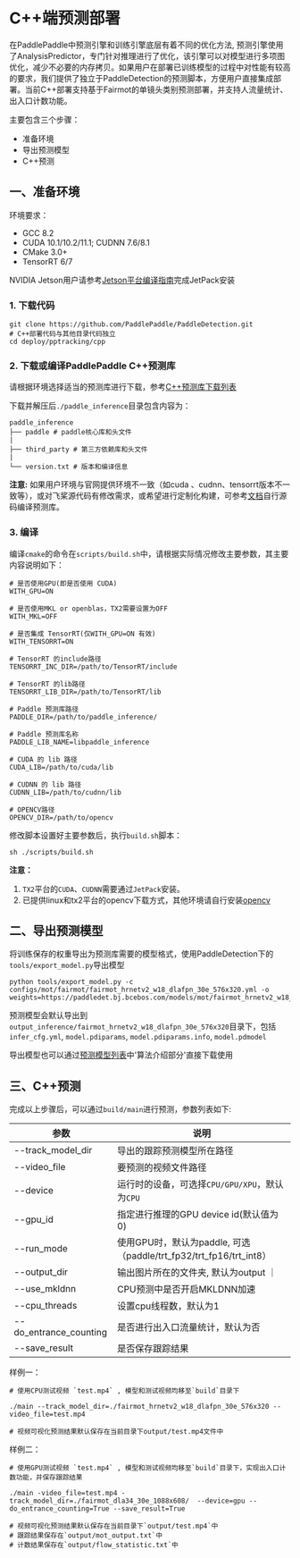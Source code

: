 # C++端预测部署

在PaddlePaddle中预测引擎和训练引擎底层有着不同的优化方法, 预测引擎使用了AnalysisPredictor，专门针对推理进行了优化，该引擎可以对模型进行多项图优化，减少不必要的内存拷贝。如果用户在部署已训练模型的过程中对性能有较高的要求，我们提供了独立于PaddleDetection的预测脚本，方便用户直接集成部署。当前C++部署支持基于Fairmot的单镜头类别预测部署，并支持人流量统计、出入口计数功能。

主要包含三个步骤：
- 准备环境
- 导出预测模型
- C++预测

## 一、准备环境

环境要求：

- GCC 8.2
- CUDA 10.1/10.2/11.1; CUDNN 7.6/8.1
- CMake 3.0+
- TensorRT 6/7

NVIDIA Jetson用户请参考[Jetson平台编译指南](../../cpp/docs/Jetson_build.md#jetson环境搭建)完成JetPack安装

### 1. 下载代码

```
git clone https://github.com/PaddlePaddle/PaddleDetection.git
# C++部署代码与其他目录代码独立
cd deploy/pptracking/cpp
```

### 2. 下载或编译PaddlePaddle C++预测库

请根据环境选择适当的预测库进行下载，参考[C++预测库下载列表](https://paddleinference.paddlepaddle.org.cn/user_guides/download_lib.html)

下载并解压后`./paddle_inference`目录包含内容为：

```
paddle_inference
├── paddle # paddle核心库和头文件
|
├── third_party # 第三方依赖库和头文件
|
└── version.txt # 版本和编译信息
```

**注意:** 如果用户环境与官网提供环境不一致（如cuda 、cudnn、tensorrt版本不一致等），或对飞桨源代码有修改需求，或希望进行定制化构建，可参考[文档](https://paddleinference.paddlepaddle.org.cn/user_guides/source_compile.html)自行源码编译预测库。

### 3. 编译

编译`cmake`的命令在`scripts/build.sh`中，请根据实际情况修改主要参数，其主要内容说明如下：

```
# 是否使用GPU(即是否使用 CUDA)
WITH_GPU=ON

# 是否使用MKL or openblas，TX2需要设置为OFF
WITH_MKL=OFF

# 是否集成 TensorRT(仅WITH_GPU=ON 有效)
WITH_TENSORRT=ON

# TensorRT 的include路径
TENSORRT_INC_DIR=/path/to/TensorRT/include

# TensorRT 的lib路径
TENSORRT_LIB_DIR=/path/to/TensorRT/lib

# Paddle 预测库路径
PADDLE_DIR=/path/to/paddle_inference/

# Paddle 预测库名称
PADDLE_LIB_NAME=libpaddle_inference

# CUDA 的 lib 路径
CUDA_LIB=/path/to/cuda/lib

# CUDNN 的 lib 路径
CUDNN_LIB=/path/to/cudnn/lib

# OPENCV路径
OPENCV_DIR=/path/to/opencv
```

修改脚本设置好主要参数后，执行```build.sh```脚本：

```
sh ./scripts/build.sh
```

**注意：**

1. `TX2`平台的`CUDA`、`CUDNN`需要通过`JetPack`安装。
2. 已提供linux和tx2平台的opencv下载方式，其他环境请自行安装[opencv](https://opencv.org/)

## 二、导出预测模型

将训练保存的权重导出为预测库需要的模型格式，使用PaddleDetection下的```tools/export_model.py```导出模型

```
python tools/export_model.py -c configs/mot/fairmot/fairmot_hrnetv2_w18_dlafpn_30e_576x320.yml -o weights=https://paddledet.bj.bcebos.com/models/mot/fairmot_hrnetv2_w18_dlafpn_30e_576x320.pdparams
```

预测模型会默认导出到```output_inference/fairmot_hrnetv2_w18_dlafpn_30e_576x320```目录下，包括```infer_cfg.yml```, ```model.pdiparams```, ```model.pdiparams.info```, ```model.pdmodel```

导出模型也可以通过[预测模型列表](../README.md)中'算法介绍部分'直接下载使用

## 三、C++预测

完成以上步骤后，可以通过```build/main```进行预测，参数列表如下:

|  参数   | 说明  |
|  ----  | ----  |
| --track_model_dir  | 导出的跟踪预测模型所在路径 |
| --video_file  | 要预测的视频文件路径 |
| --device  | 运行时的设备，可选择`CPU/GPU/XPU`，默认为`CPU`|
| --gpu_id  |  指定进行推理的GPU device id(默认值为0)|
| --run_mode | 使用GPU时，默认为paddle, 可选（paddle/trt_fp32/trt_fp16/trt_int8）|
| --output_dir | 输出图片所在的文件夹, 默认为output ｜
| --use_mkldnn | CPU预测中是否开启MKLDNN加速 |
| --cpu_threads | 设置cpu线程数，默认为1 |
| --do_entrance_counting | 是否进行出入口流量统计，默认为否 |
| --save_result | 是否保存跟踪结果 |

样例一：

```shell
# 使用CPU测试视频 `test.mp4` , 模型和测试视频均移至`build`目录下

./main --track_model_dir=./fairmot_hrnetv2_w18_dlafpn_30e_576x320 --video_file=test.mp4

# 视频可视化预测结果默认保存在当前目录下output/test.mp4文件中
```


样例二：

```shell
# 使用GPU测试视频 `test.mp4` , 模型和测试视频均移至`build`目录下，实现出入口计数功能，并保存跟踪结果

./main -video_file=test.mp4 -track_model_dir=./fairmot_dla34_30e_1088x608/  --device=gpu --do_entrance_counting=True --save_result=True

# 视频可视化预测结果默认保存在当前目录下`output/test.mp4`中
# 跟踪结果保存在`output/mot_output.txt`中
# 计数结果保存在`output/flow_statistic.txt`中
```
